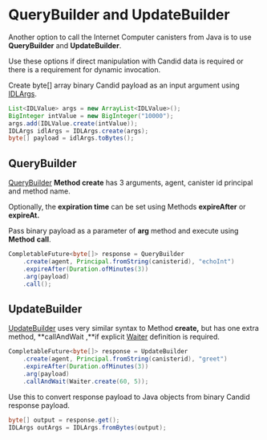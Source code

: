 # QueryBuilder and UpdateBuilder

Another option to call the Internet Computer canisters from Java is to use **QueryBuilder** and **UpdateBuilder**.&#x20;

Use these options if direct manipulation with Candid data is required or there is a requirement for dynamic invocation.

Create byte\[] array binary Candid payload as an input argument using [IDLArgs](use-idlargs.md).

```java
List<IDLValue> args = new ArrayList<IDLValue>();
BigInteger intValue = new BigInteger("10000");
args.add(IDLValue.create(intValue));
IDLArgs idlArgs = IDLArgs.create(args);
byte[] payload = idlArgs.toBytes();
```

## QueryBuilder

[QueryBuilder](https://github.com/ic4j/ic4j-agent/blob/master/src/main/java/org/ic4j/agent/QueryBuilder.java) **Method create** has 3 arguments, agent, canister id principal and method name.&#x20;

Optionally, the **expiration time** can be set using Methods **expireAfter** or **expireAt.**&#x20;

Pass binary payload as a parameter of **arg** method and execute using **Method** **call**.

```java
CompletableFuture<byte[]> response = QueryBuilder
	.create(agent, Principal.fromString(canisterid), "echoInt")
	.expireAfter(Duration.ofMinutes(3))
	.arg(payload)
	.call();
```

## UpdateBuilder

[UpdateBuilder](https://github.com/ic4j/ic4j-agent/blob/master/src/main/java/org/ic4j/agent/UpdateBuilder.java) uses very similar syntax to Method **create,** but has one extra method, **callAndWait ,**if explicit [Waiter](https://github.com/ic4j/ic4j-agent/blob/master/src/main/java/org/ic4j/agent/Waiter.java) definition is required.

```java
CompletableFuture<byte[]> response = UpdateBuilder
	.create(agent, Principal.fromString(canisterid), "greet")
	.expireAfter(Duration.ofMinutes(3))
	.arg(payload)
	.callAndWait(Waiter.create(60, 5));
```

Use this to convert response payload to Java objects from binary Candid response payload.

```java
byte[] output = response.get();
IDLArgs outArgs = IDLArgs.fromBytes(output);
```
